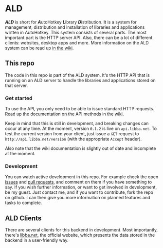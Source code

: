 # ALD
***ALD*** is short for ***A***utoHotkey ***L***ibrary ***D***istribution. It is a system for management, distribution and installation of libraries and applications written in AutoHotkey.
This system consists of several parts. The most important part is the HTTP server API. Also, there can be a lot of different clients: websites, desktop apps and more.
More information on the ALD system can be read up [in the wiki](https://github.com/maul-esel/ALD-API/wiki/The-ALD-model).

## This repo
The code in this repo is part of the ALD system. It's the HTTP API that is running on an ALD server to handle the libraries and applications stored on that server.

### Get started
To use the API, you only need to be able to issue standard HTTP requests. Read up the documentation on the API methods in the [wiki](https://github.com/maul-esel/ALD-API/wiki).

Keep in mind that this is still in development, and breaking changes can occur at any time. At the moment, version `0.1.2` is live on `api.libba.net`. To test the current version from your client,
just issue a `GET` request to `http://api.libba.net/version` (with the appropriate `Accept` header).

Also note that the wiki documentation is slightly out of date and incomplete at the moment.

### Development
You can watch active development in this repo. For example check the open [issues](https://github.com/maul-esel/ALD-API/issues) and [pull requests](https://github.com/maul-esel/ALD-API/issues), and comment on them if you have something to say.
If you wish further information, or want to get involved in development, be my guest. Just contact me, and if you want to contribute, fork the repo on github. I can then give you more information on planned features and tasks to complete.

## ALD Clients
There are several clients for this backend in development. Most importantly, there's [libba.net](http://libba.net), the official website, which presents the data stored in the backend in a user-friendly way.